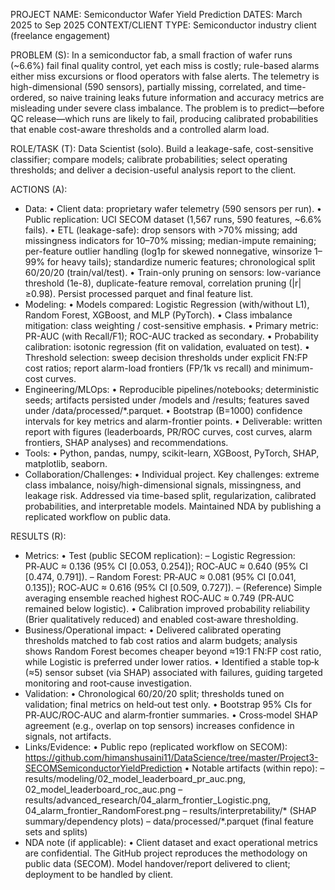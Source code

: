 PROJECT NAME: Semiconductor Wafer Yield Prediction
DATES: March 2025 to Sep 2025
CONTEXT/CLIENT TYPE: Semiconductor industry client (freelance engagement)

PROBLEM (S):
In a semiconductor fab, a small fraction of wafer runs (~6.6%) fail final quality control, yet each miss is costly; rule-based alarms either miss excursions or flood operators with false alerts. The telemetry is high-dimensional (590 sensors), partially missing, correlated, and time-ordered, so naive training leaks future information and accuracy metrics are misleading under severe class imbalance. The problem is to predict—before QC release—which runs are likely to fail, producing calibrated probabilities that enable cost-aware thresholds and a controlled alarm load.

ROLE/TASK (T):
Data Scientist (solo). Build a leakage-safe, cost-sensitive classifier; compare models; calibrate probabilities; select operating thresholds; and deliver a decision-useful analysis report to the client.

ACTIONS (A):
- Data:
  • Client data: proprietary wafer telemetry (590 sensors per run).
  • Public replication: UCI SECOM dataset (1,567 runs, 590 features, ~6.6% fails).
  • ETL (leakage-safe): drop sensors with >70% missing; add missingness indicators for 10–70% missing; median-impute remaining; per-feature outlier handling (log1p for skewed nonnegative, winsorize 1–99% for heavy tails); standardize numeric features; chronological split 60/20/20 (train/val/test).
  • Train-only pruning on sensors: low-variance threshold (1e-8), duplicate-feature removal, correlation pruning (|r|≥0.98). Persist processed parquet and final feature list.
- Modeling:
  • Models compared: Logistic Regression (with/without L1), Random Forest, XGBoost, and MLP (PyTorch).
  • Class imbalance mitigation: class weighting / cost-sensitive emphasis.
  • Primary metric: PR-AUC (with Recall/F1); ROC-AUC tracked as secondary.
  • Probability calibration: isotonic regression (fit on validation, evaluated on test).
  • Threshold selection: sweep decision thresholds under explicit FN:FP cost ratios; report alarm-load frontiers (FP/1k vs recall) and minimum-cost curves.
- Engineering/MLOps:
  • Reproducible pipelines/notebooks; deterministic seeds; artifacts persisted under /models and /results; features saved under /data/processed/*.parquet.
  • Bootstrap (B=1000) confidence intervals for key metrics and alarm-frontier points.
  • Deliverable: written report with figures (leaderboards, PR/ROC curves, cost curves, alarm frontiers, SHAP analyses) and recommendations.
- Tools:
  • Python, pandas, numpy, scikit-learn, XGBoost, PyTorch, SHAP, matplotlib, seaborn.
- Collaboration/Challenges:
  • Individual project. Key challenges: extreme class imbalance, noisy/high-dimensional signals, missingness, and leakage risk. Addressed via time-based split, regularization, calibrated probabilities, and interpretable models. Maintained NDA by publishing a replicated workflow on public data.

RESULTS (R):
- Metrics:
  • Test (public SECOM replication):
    – Logistic Regression: PR‑AUC ≈ 0.136 (95% CI [0.053, 0.254]); ROC‑AUC ≈ 0.640 (95% CI [0.474, 0.791]).
    – Random Forest: PR‑AUC ≈ 0.081 (95% CI [0.041, 0.135]); ROC‑AUC ≈ 0.616 (95% CI [0.509, 0.727]).
    – (Reference) Simple averaging ensemble reached highest ROC‑AUC ≈ 0.749 (PR‑AUC remained below logistic).
  • Calibration improved probability reliability (Brier qualitatively reduced) and enabled cost‑aware thresholding.
- Business/Operational impact:
  • Delivered calibrated operating thresholds matched to fab cost ratios and alarm budgets; analysis shows Random Forest becomes cheaper beyond ≈19:1 FN:FP cost ratio, while Logistic is preferred under lower ratios.
  • Identified a stable top‑k (≈5) sensor subset (via SHAP) associated with failures, guiding targeted monitoring and root‑cause investigation.
- Validation:
  • Chronological 60/20/20 split; thresholds tuned on validation; final metrics on held‑out test only.
  • Bootstrap 95% CIs for PR‑AUC/ROC‑AUC and alarm‑frontier summaries.
  • Cross‑model SHAP agreement (e.g., overlap on top sensors) increases confidence in signals, not artifacts.
- Links/Evidence:
  • Public repo (replicated workflow on SECOM): https://github.com/himanshusaini11/DataScience/tree/master/Project3-SECOMSemiconductorYieldPrediction
  • Notable artifacts (within repo):
    – results/modeling/02_model_leaderboard_pr_auc.png, 02_model_leaderboard_roc_auc.png
    – results/advanced_research/04_alarm_frontier_Logistic.png, 04_alarm_frontier_RandomForest.png
    – results/interpretability/* (SHAP summary/dependency plots)
    – data/processed/*.parquet (final feature sets and splits)
- NDA note (if applicable):
  • Client dataset and exact operational metrics are confidential. The GitHub project reproduces the methodology on public data (SECOM). Model handover/report delivered to client; deployment to be handled by client.
